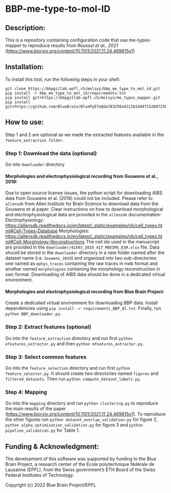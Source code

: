 # BBP-me-type-to-mol-ID

## Description:
This is a repository containing configuration code that use me-types-mapper to reproduce results from *Roussel et al., 
2021* (https://www.biorxiv.org/content/10.1101/2021.11.24.469815v1)

## Installation:

To install this tool, run the following steps in your shell:

```
git clone https://bbpgitlab.epfl.ch/molsys/bbp_me_type_to_mol_id.git
pip install -r bbp_me_type_to_mol_id/requirements.txt
pip install git+https://bbpgitlab.epfl.ch/molsys/me_types_mapper.git
pip install git+https://github.com/BlueBrain/BluePyEfe@da783256a4212b14d4f152687238754a99d1a78b
```

## How to use:
Step 1 and 2 are optional as we made the extracted features available in the `feature_extraction folder`.

### Step 1: Download the data (optional)
Go into `downloader` directory
####  Morphologies and electrophysiological recording from Gouwens et al., 2019:
Due to open source license issues, the python script for downloading AIBS data from Gouwens et al. (2019) could not be 
included.
Please refer to `allensdk` from Allen Institute for Brain Science to download data from the Gouwens et al paper. 
Clear instructions on how to download morphological and electrophysiological data are provided in the `allensdk`
documentation:
Electrophysiology: https://allensdk.readthedocs.io/en/latest/_static/examples/nb/cell_types.html#Cell-Types-Database
Morphologies: https://allensdk.readthedocs.io/en/latest/_static/examples/nb/cell_types.html#Cell-Morphology-Reconstructions
The cell ids used in the manuscript are provided in the `downloader/41593_2019_417_MOESM5_ESM.xlsx` file.
Data should be stored in the `downloader` directory in a new folder named after the dataset name (i.e. `Gouwens_2019`)
and organized  into two sub-directories: one named as `ephys_traces` containing the raw traces in nwb format and another
named `morphologies` containing the morphology reconstruction in swc format.
Downloading of AIBS data should be done in a dedicated virtual environment.
####  Morphologies and electrophysiological recording from Blue Brain Project:
Create a dedicated virtual environment for downloading BBP data. Install dependencies using
`pip install -r requirements_BBP_dl.txt`. Finally, run `python BBP_downloader.py`.

### Step 2: Extract features (optional)
Go into the `feature_extraction` directory and run first `python efeatures_extractor.py` 
and then `python mfeatures_extractor.py`.

### Step 3: Select common features
Go into the `feature_selection` directory and run first `python feature_selector.py`. It should create two directories named
`figures` and `filtered_datasets`. Then run `python compute_dataset_labels.py`.

### Step 4: Mapping
Go into the `mapping` directory and run `python clustering.py` to reproduce the main results of the paper 
(https://www.biorxiv.org/content/10.1101/2021.11.24.469815v1). To reproduce 
the other figures run `python dataset_overlap_validation.py` for figure 2, `python alpha_optimization_validation.py` for
figure 3 and `python pipeline_validation.py` for Table 1.

##  Funding & Acknowledgment:

The development of this software was supported by funding to the Blue Brain Project, a research center of the École polytechnique fédérale de Lausanne (EPFL), from the Swiss government’s ETH Board of the Swiss Federal Institutes of Technology.

Copyright (c) 2022 Blue Brain Project/EPFL
